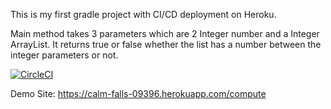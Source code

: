 This is my first gradle project with CI/CD deployment on Heroku.

Main method takes 3 parameters which are 2 Integer number and a Integer ArrayList. It returns true or false whether the list has a number between the integer parameters or not.

[![CircleCI](https://circleci.com/gh/alptekinsarilar/myDemoApp/tree/main.svg?style=svg)](https://circleci.com/gh/alptekinsarilar/myDemoApp/tree/main)

Demo Site: https://calm-falls-09396.herokuapp.com/compute